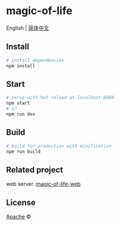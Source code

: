 # magic-of-life

English | [简体中文](./README.zh-CN.md)

## Install

``` bash
# install dependencies
npm install
```

## Start
``` bash
# serve with hot reload at localhost:8080
npm start
# or
npm run dev
```
## Build
``` bash
# build for production with minification
npm run build
```

## Related project
web server :[magic-of-life-web](https://github.com/AxyLm/magic-of-life-web.git)


## License
[Apache](LICENSE) ©